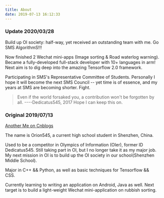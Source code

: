 ```yaml
---
title: About
date: 2019-07-13 16:12:33
---
```




### Update 2020/03/28

Build up OI society: half-way, yet received an outstanding team with me. Go SMS AlgorithmS!!!

Now finished 2 Wechat mini-apps (Image sorting & Road waterlog warning). Became a fully-developed full-stack developer with 10+ languages in arm! Next aim is to dig deep into the amazing Tensorflow 2.0 framework.

Participating in SMS's Representative Committee of Students. Personally I hope it will become the next SMS Council -- yet time is of essence, and my years at SMS are becoming shorter. Fight.

> Even if the world forsaked you, a contribution won't be forgotten by all.
> ----Dedicatus545, 2017
> Hope I can keep this on.

### Original 2019/07/13

[Another Me on Cnblogs](https://www.cnblogs.com/dedicatus545)

The name is Orion545, a current high school student in Shenzhen, China.

Used to be a competitor in Olympics of Information (OIer), former ID Dedicatus545. Still taking part in OI, but I no longer take it as my major job. My next mission in OI is to build up the OI society in our school(Shenzhen Middle School).

Major in C++ && Python, as well as basic techniques for Tensorflow && CSS.

Currently learning to writing an application on Android, Java as well. Next target is to build a light-weight Wechat mini-application on rubbish sorting.
